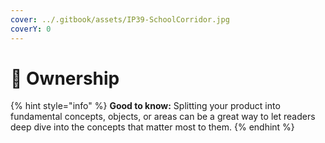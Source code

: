 ```yaml
---
cover: ../.gitbook/assets/IP39-SchoolCorridor.jpg
coverY: 0
---
```


# 🍕 Ownership

{% hint style="info" %}
**Good to know:** Splitting your product into fundamental concepts, objects, or areas can be a great way to let readers deep dive into the concepts that matter most to them.
{% endhint %}
